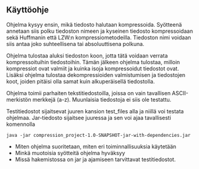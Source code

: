 ## Käyttöohje

Ohjelma kysyy ensin, mikä tiedosto halutaan kompressoida. Syötteenä annetaan siis polku tiedoston nimeen ja kyseinen tiedosto kompressoidaan sekä Huffmanin että LZW:n kompressiometodeilla. Tiedoston nimi voidaan siis antaa joko suhteellisena tai absoluuttisena polkuna.

Ohjelma tulostaa aluksi tiedoston koon, jotta tätä voidaan verrata kompressoituihin tiedostoihin. Tämän jälkeen ohjelma tulostaa, milloin kompressiot ovat valmiit ja kuinka isoja kompressoidut tiedostot ovat. Lisäksi ohjelma tulostaa dekompressioiden valmistumisen ja tiedostojen koot, joiden pitäisi olla samat kuin alkuperäisellä tiedostolla.

Ohjelma toimii parhaiten tekstitiedostoilla, joissa on vain tavallisen ASCII-merkistön merkkejä (a-z). Muunlaisia tiedostoja ei siis ole testattu.

Testitiedostot sijaitsevat juuren kansion test_files alla ja niillä voi testata ohjelmaa. Jar-tiedosto sijaitsee juuressa ja sen voi ajaa tavallisesti komennolla
```
java -jar compression_project-1.0-SNAPSHOT-jar-with-dependencies.jar
```

- Miten ohjelma suoritetaan, miten eri toiminnallisuuksia käytetään
- Minkä muotoisia syötteitä ohjelma hyväksyy
- Missä hakemistossa on jar ja ajamiseen tarvittavat testitiedostot.